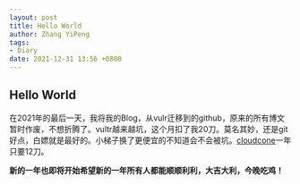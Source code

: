 ```yaml
---
layout: post
title: Hello World
author: Zhang YiPeng
tags:
- Diary
date: 2021-12-31 13:56 +0800
---
```

Hello World
-----
在2021年的最后一天，我将我的Blog，从vulr迁移到的github，原来的所有博文暂时作废，不想折腾了。vultr越来越坑，这个月扣了我20刀。莫名其妙，还是git好点，白嫖就是最好的。小梯子换了更便宜的不知道会不会被坑。[cloudcone](https://app.cloudcone.com.cn/vps)一年只要12刀。

**新的一年也即将开始希望新的一年所有人都能顺顺利利，大吉大利，今晚吃鸡！**
